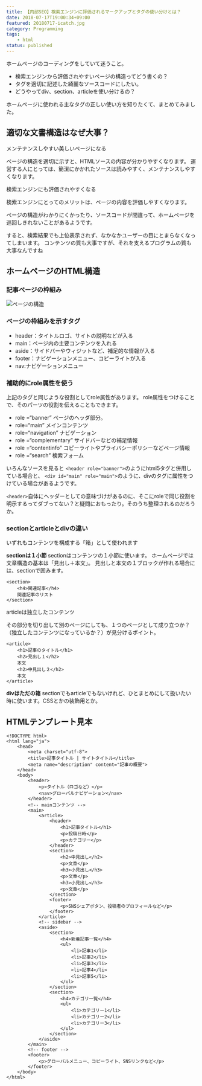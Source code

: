 ```yaml
---
title: 【内部SEO】検索エンジンに評価されるマークアップとタグの使い分けとは？
date: 2018-07-17T19:00:34+09:00
featured: 20180717-icatch.jpg
category: Programming
tags:
    - html
status: published
---
```


ホームページのコーディングをしていて迷うこと。

* 検索エンジンから評価されやすいページの構造ってどう書くの？
* タグを適切に記述した綺麗なソースコードにしたい。
* どうやってdiv、section、articleを使い分けるの？

ホームページに使われる主なタグの正しい使い方を知りたくて、まとめてみました。

## 適切な文書構造はなぜ大事？

<span class="marker">メンテナンスしやすい美しいページになる</span>

ページの構造を適切に示すと、HTMLソースの内容が分かりやすくなります。 運営する人にとっては、簡潔にかかれたソースは読みやすく、メンテナンスしやすくなります。

<span class="marker">検索エンジンにも評価されやすくなる</span>

検索エンジンにとってのメリットは、ページの内容を評価しやすくなります。

ページの構造がわかりにくかったり、ソースコードが間違って、ホームページを巡回しきれないことがあるようです。

すると、検索結果でも上位表示されず、なかなかユーザーの目にとまらなくなってしまいます。 コンテンツの質も大事ですが、それを支えるプログラムの質も大事なんですね

## ホームページのHTML構造
### 記事ページの枠組み
![ページの構造](ss-web-markup.jpg)

### ページの枠組みを示すタグ

* header：タイトルロゴ、サイトの説明などが入る
* main：ページ内の主要コンテンツを入れる
* aside：サイドバーやウィジットなど、補足的な情報が入る
* footer：ナビゲーションメニュー、コピーライトが入る
* nav:ナビゲーションメニュー

### 補助的にrole属性を使う

上記のタグと同じような役割としてrole属性があります。 role属性をつけることで、そのパーツの役割を伝えることもできます。

* role =“banner” ページのヘッダ部分。
* role=“main” メインコンテンツ
* role=“navigation” ナビゲーション
* role =“complementary” サイドバーなどの補足情報
* role =“contentinfo” コピーライトやプライバシーポリシーなどページ情報
* role =“search” 検索フォーム

いろんなソースを見ると
`<header role="banner">`のようにhtml5タグと併用している場合と、
`<div id="main" role="main">`のように、divのタグに属性をつけている場合があるようです。

`<header>`自体にヘッダーとしての意味づけがあるのに、そこにroleで同じ役割を明示するってダブってない？と疑問におもったり。そのうち整理されるのだろうか。

### sectionとarticleとdivの違い

いずれもコンテンツを構成する「箱」として使われます

**sectionは１小節**
sectionはコンテンツの１小節に使います。
ホームページでは文章構造の基本は「見出し＋本文」。
見出しと本文の１ブロックが作れる場合には、sectionで囲みます。


```markup
<section>
    <h4>関連記事</h4>
    関連記事のリスト
</section>
```

articleは独立したコンテンツ

その部分を切り出して別のページにしても、１つのページとして成り立つか？（独立したコンテンツになっているか？）が見分けるポイント。
```markup
<article>
    <h1>記事のタイトル</h1>
    <h2>見出し１</h2>
    本文
    <h2>中見出し２</h2>
    本文
</article>
```

**divはただの箱**
sectionでもarticleでもないけれど、ひとまとめにして扱いたい時に使います。CSSとかの装飾用とか。

## HTMLテンプレート見本

```markup
<!DOCTYPE html>
<html lang="ja">
    <head>
        <meta charset="utf-8">
        <title>記事タイトル | サイトタイトル</title>
        <meta name="description" content="記事の概要">
    </head>
    <body>
        <header>
            <p>タイトル（ロゴなど）</p>
            <nav>グローバルナビゲーション</nav>
        </header>
        <!-- mainコンテンツ -->
        <main>
            <article>
                <header>
                    <h1>記事タイトル</h1>
                    <p>投稿日時</p>
                    <p>カテゴリー</p>
                </header>
                <section>
                    <h2>中見出し</h2>
                    <p>文章</p>
                    <h3>小見出し</h3>
                    <p>文章</p>
                    <h3>小見出し</h3>
                    <p>文章</p>
                </section>
                <footer>
                    <p>SNSシェアボタン、投稿者のプロフィールなど</p>
                </footer>
            </article>
            <!-- sidebar -->
            <aside>
                <section>
                    <h4>新着記事一覧</h4>
                    <ul>
                        <li>記事1</li>
                        <li>記事2</li>
                        <li>記事3</li>
                        <li>記事4</li>
                        <li>記事5</li>
                    </ul>
                </section>
                <section>
                    <h4>カテゴリ一覧</h4>
                    <ul>
                        <li>カテゴリー1</li>
                        <li>カテゴリー2</li>
                        <li>カテゴリー3</li>
                    </ul>
                </section>
            </aside>
        </main>
        <!-- footer -->
        <footer>
            <p>グローバルメニュー、コピーライト、SNSリンクなど</p>
        </footer>
    </body>
</html>
```